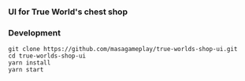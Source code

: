 ### UI for True World's chest shop

### Development
```
git clone https://github.com/masagameplay/true-worlds-shop-ui.git
cd true-worlds-shop-ui
yarn install
yarn start
```


